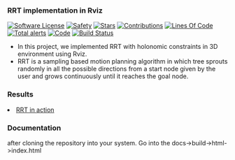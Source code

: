 ### RRT implementation in Rviz

[![Software License](https://img.shields.io/badge/license-MIT-brightgreen.svg)](LICENSE) [![Safety](https://img.shields.io/badge/safety-secure-brightgreen.svg)](https://app.gitguardian.com) [![Stars](https://img.shields.io/github/stars/addy1997/Kinodynamic-Fast_RRT-ROS.svg?style=flat&label=Star&maxAge=86400)](STARS)
[![Contributions](https://img.shields.io/github/commit-activity/m/addy1997/Kinodynamic-Fast_RRT-ROS.svg?color=%09%2346c018)](https://github.com/addy1997/Kinodynamic-Fast_RRT-ROS/graphs/commit-activity) [![Lines Of Code](https://tokei.rs/b1/github/addy1997/Kinodynamic-Fast_RRT-ROS?category=code)](https://github.com/addy1997/Kinodynamic-Fast_RRT-ROS) [![Total alerts](https://img.shields.io/lgtm/alerts/g/addy1997/Kinodynamic-Fast_RRT-ROS.svg?logo=lgtm&logoWidth=18)](https://lgtm.com/projects/g/addy1997/Kinodynamic-Fast_RRT-ROS/alerts/) [![Code](https://img.shields.io/badge/code%20style-black-000000.svg)](https://github.com/ambv/black) [![Build Status](https://travis-ci.com/addy1997/Kinodynamic-Fast_RRT-ROS.svg?branch=master)](https://travis-ci.com/addy1997/Kinodynamic-Fast_RRT-ROS)

<ul> 
  
<li>In this project, we implemented RRT with holonomic constraints in 3D environment using Rviz. </li>
<li>RRT is a sampling based motion planning algorithm in which tree sprouts randomly in all the possible directions from a start node given by the user and grows continuously until it reaches the goal node. </li>

</ul>

### Results

<li> <a href = "https://www.youtube.com/watch?v=y9wn1XM037M"> RRT in action </a> </li>



### Documentation

after cloning the repository into your system.
Go into the docs->build->html->index.html


